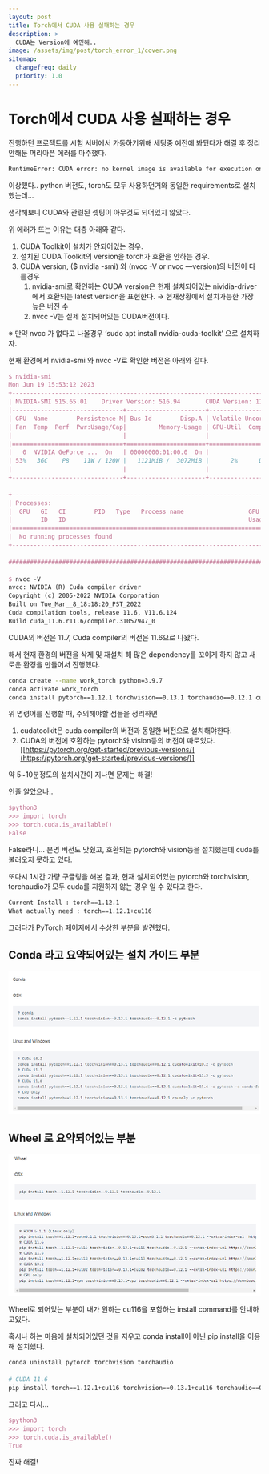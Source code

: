 ```yaml
---
layout: post
title: Torch에서 CUDA 사용 실패하는 경우
description: >
  CUDA는 Version에 예민해..
image: /assets/img/post/torch_error_1/cover.png
sitemap:
  changefreq: daily
  priority: 1.0
---
```


# Torch에서 CUDA 사용 실패하는 경우

진행하던 프로젝트를 시험 서버에서 가동하기위해 세팅중 예전에 봐뒀다가 해결 후 정리 안해둔 머리아픈 에러를 마주했다.

```latex
RuntimeError: CUDA error: no kernel image is available for execution on the device
```

이상했다.. python 버전도, torch도 모두 사용하던거와 동일한 requirements로 설치했는데…

생각해보니 CUDA와 관련된 셋팅이 아무것도 되어있지 않았다.

위 에러가 뜨는 이유는 대충 아래와 같다.

1. CUDA Toolkit이 설치가 안되어있는 경우.
2. 설치된 CUDA Toolkit의 version을 torch가 호환을 안하는 경우.
3. CUDA version, ($ nvidia -smi) 와 (nvcc -V or nvcc —version)의 버전이 다를경우
   1. nvidia-smi로 확인하는 CUDA version은 현재 설치되어있는 nividia-driver에서 호환되는 latest version을 표현한다. → 현재상황에서 설치가능한 가장 높은 버전 수
   2. nvcc -V는 실제 설치되어있는 CUDA버전이다.

※ 만약 nvcc 가 없다고 나올경우 ‘sudo apt install nvidia-cuda-toolkit’ 으로 설치하자.

현재 환경에서 nvidia-smi 와 nvcc -V로 확인한 버전은 아래와 같다.

```latex
$ nvidia-smi
Mon Jun 19 15:53:12 2023
+-----------------------------------------------------------------------------+
| NVIDIA-SMI 515.65.01    Driver Version: 516.94       CUDA Version: 11.7     |
|-------------------------------+----------------------+----------------------+
| GPU  Name        Persistence-M| Bus-Id        Disp.A | Volatile Uncorr. ECC |
| Fan  Temp  Perf  Pwr:Usage/Cap|         Memory-Usage | GPU-Util  Compute M. |
|                               |                      |               MIG M. |
|===============================+======================+======================|
|   0  NVIDIA GeForce ...  On   | 00000000:01:00.0  On |                  N/A |
| 53%   36C    P8    11W / 120W |   1121MiB /  3072MiB |      2%      Default |
|                               |                      |                  N/A |
+-------------------------------+----------------------+----------------------+

+-----------------------------------------------------------------------------+
| Processes:                                                                  |
|  GPU   GI   CI        PID   Type   Process name                  GPU Memory |
|        ID   ID                                                   Usage      |
|=============================================================================|
|  No running processes found                                                 |
+-----------------------------------------------------------------------------+

###############################################################################

$ nvcc -V
nvcc: NVIDIA (R) Cuda compiler driver
Copyright (c) 2005-2022 NVIDIA Corporation
Built on Tue_Mar__8_18:18:20_PST_2022
Cuda compilation tools, release 11.6, V11.6.124
Build cuda_11.6.r11.6/compiler.31057947_0
```

CUDA의 버전은 11.7, Cuda compiler의 버전은 11.6으로 나왔다.

해서 현재 환경의 버전을 삭제 및 재설치 해 많은 dependency를 꼬이게 하지 않고 새로운 환경을 만들어서 진행했다.

```bash
conda create --name work_torch python=3.9.7
conda activate work_torch
conda install pytorch==1.12.1 torchvision==0.13.1 torchaudio==0.12.1 cudatoolkit=11.6 -c pytorch -c conda-forge
```

위 명령어를 진행할 때, 주의해야할 점들을 정리하면

1. cudatoolkit은 cuda compiler의 버전과 동일한 버전으로 설치해야한다.
2. CUDA의 버전에 호환하는 pytorch와 vision등의 버전이 따로있다.
   [[https://pytorch.org/get-started/previous-versions/](https://pytorch.org/get-started/previous-versions/)]

약 5~10분정도의 설치시간이 지나면 문제는 해결!

인줄 알았으나..

```latex
$python3
>>> import torch
>>> torch.cuda.is_available()
False
```

False라니… 분명 버전도 맞췄고, 호환되는 pytorch와 vision등을 설치했는데 cuda를 불러오지 못하고 있다.

또다시 1시간 가량 구글링을 해본 결과, 현재 설치되어있는 pytorch와 torchvision, torchaudio가 모두 cuda를 지원하지 않는 경우 일 수 있다고 한다.

```latex
Current Install : torch==1.12.1
What actually need : torch==1.12.1+cu116
```

그러다가 PyTorch 페이지에서 수상한 부분을 발견했다.

## Conda 라고 요약되어있는 설치 가이드 부분

![image](../../assets/img/post/torch_error_1/torch_shot1.png)

## Wheel 로 요약되어있는 부분

![image](../../assets/img/post/torch_error_1/torch_shot2.png)

Wheel로 되어있는 부분이 내가 원하는 cu116을 포함하는 install command를 안내하고있다.

혹시나 하는 마음에 설치되어있던 것을 지우고 conda install이 아닌 pip install을 이용해 설치했다.

```bash
conda uninstall pytorch torchvision torchaudio

# CUDA 11.6
pip install torch==1.12.1+cu116 torchvision==0.13.1+cu116 torchaudio==0.12.1 --extra-index-url https://download.pytorch.org/whl/cu116
```

그러고 다시…

```latex
$python3
>>> import torch
>>> torch.cuda.is_available()
True
```

진짜 해결!
